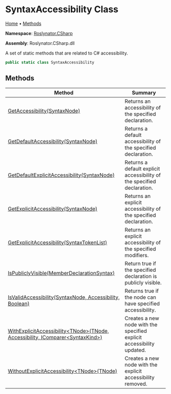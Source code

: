 # SyntaxAccessibility Class

[Home](../../../README.md) &#x2022; [Methods](#methods)

**Namespace**: [Roslynator.CSharp](../README.md)

**Assembly**: Roslynator\.CSharp\.dll

  
A set of static methods that are related to C\# accessibility\.

```csharp
public static class SyntaxAccessibility
```

## Methods

| Method | Summary |
| ------ | ------- |
| [GetAccessibility(SyntaxNode)](GetAccessibility/README.md) | Returns an accessibility of the specified declaration\. |
| [GetDefaultAccessibility(SyntaxNode)](GetDefaultAccessibility/README.md) | Returns a default accessibility of the specified declaration\. |
| [GetDefaultExplicitAccessibility(SyntaxNode)](GetDefaultExplicitAccessibility/README.md) | Returns a default explicit accessibility of the specified declaration\. |
| [GetExplicitAccessibility(SyntaxNode)](GetExplicitAccessibility/README.md#2356463790) | Returns an explicit accessibility of the specified declaration\. |
| [GetExplicitAccessibility(SyntaxTokenList)](GetExplicitAccessibility/README.md#1894639516) | Returns an explicit accessibility of the specified modifiers\. |
| [IsPubliclyVisible(MemberDeclarationSyntax)](IsPubliclyVisible/README.md) | Return true if the specified declaration is publicly visible\. |
| [IsValidAccessibility(SyntaxNode, Accessibility, Boolean)](IsValidAccessibility/README.md) | Returns true if the node can have specified accessibility\. |
| [WithExplicitAccessibility\<TNode\>(TNode, Accessibility, IComparer\<SyntaxKind\>)](WithExplicitAccessibility/README.md) | Creates a new node with the specified explicit accessibility updated\. |
| [WithoutExplicitAccessibility\<TNode\>(TNode)](WithoutExplicitAccessibility/README.md) | Creates a new node with the explicit accessibility removed\. |

